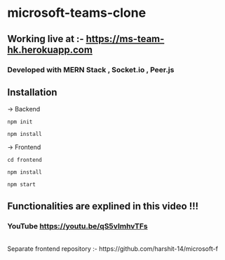 # microsoft-teams-clone
## Working live at :-  https://ms-team-hk.herokuapp.com

### Developed with MERN Stack , Socket.io , Peer.js

## Installation 
-> Backend
```
npm init
```
```
npm install
```


-> Frontend
~~~
cd frontend
~~~
```
npm install
```
```
npm start
```

## Functionalities are explined in this video !!!
###  YouTube https://youtu.be/qS5vImhvTFs
</br>
Separate frontend repository :- https://github.com/harshit-14/microsoft-f
